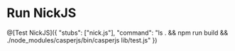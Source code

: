 # Run NickJS

@[Test NickJS]({ "stubs": ["nick.js"], "command": "ls . && npm run build && ./node_modules/casperjs/bin/casperjs lib/test.js" })
